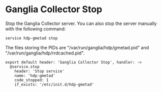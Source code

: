 
# Ganglia Collector Stop

Stop the Ganglia Collector server. You can also stop the server manually with
the following command:

```
service hdp-gmetad stop
```

The files storing the PIDs are "/var/run/ganglia/hdp/gmetad.pid" and
"/var/run/ganglia/hdp/rrdcached.pid".

    export default header: 'Ganglia Collector Stop', handler: ->
      @service.stop
        header: 'Stop service'
        name: 'hdp-gmetad'
        code_stopped: 1
        if_exists: '/etc/init.d/hdp-gmetad'
